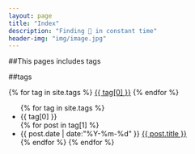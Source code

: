```yaml
---
layout: page
title: "Index"
description: "Finding 🍪 in constant time"  
header-img: "img/image.jpg"  
---
```


##This pages includes tags 



##tags


<div id='tag_cloud'>
{% for tag in site.tags %}
<a href="#{{ tag[0] }}" title="{{ tag[0] }}" rel="{{ tag[1].size }}">{{ tag[0] }}</a>
{% endfor %}
</div>

<ul class="listing">
{% for tag in site.tags %}
  <li class="listing-seperator" id="{{ tag[0] }}">{{ tag[0] }}</li>
{% for post in tag[1] %}
  <li class="listing-item">
  <time datetime="{{ post.date | date:"%Y-%m-%d" }}">{{ post.date | date:"%Y-%m-%d" }}</time>
  <a href="{{ post.url }}" title="{{ post.title }}">{{ post.title }}</a>
  </li>
{% endfor %}
{% endfor %}
</ul>

<script src="/media/js/jquery.tagcloud.js" type="text/javascript" charset="utf-8"></script> 
<script language="javascript">
$.fn.tagcloud.defaults = {
    size: {start: 1, end: 1, unit: 'em'},
      color: {start: '#f8e0e6', end: '#ff3333'}
};

$(function () {
    $('#tag_cloud a').tagcloud();
});
</script>
